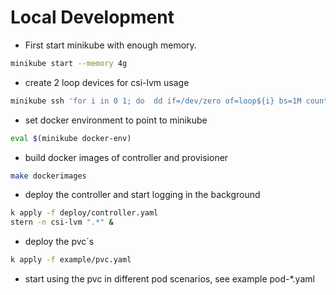 # Local Development

- First start minikube with enough memory.

```bash
minikube start --memory 4g
```

- create 2 loop devices for csi-lvm usage

```bash
minikube ssh 'for i in 0 1; do  dd if=/dev/zero of=loop${i} bs=1M count=500 ; sudo losetup -f loop${i}; sudo losetup -a ; done'
```

- set docker environment to point to minikube

```bash
eval $(minikube docker-env)
```

- build docker images of controller and provisioner

```bash
make dockerimages
```

- deploy the controller and start logging in the background

```bash
k apply -f deploy/controller.yaml
stern -n csi-lvm ".*" &
```

- deploy the pvc´s

```bash
k apply -f example/pvc.yaml
```

- start using the pvc in different pod scenarios, see example pod-*.yaml
